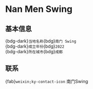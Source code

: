 # Nan Men Swing

## 基本信息

{bdg-dark}`当地名称`{bdg}`南门 Swing`  
{bdg-dark}`成立年份`{bdg}`2022`  
{bdg-dark}`所在城市`{bdg}`成都`  

## 联系

{fab}`weixin;ky-contact-icon` 南门Swing  
